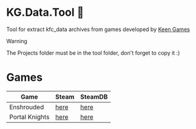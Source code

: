 # KG.Data.Tool :see_no_evil:
Tool for extract kfc_data archives from games developed by [Keen Games](https://www.keengames.com/games)

> [!warning]
> The Projects folder must be in the tool folder, don't forget to copy it :) 

# Games
| Game   | Steam   | SteamDB   |
|---      |---    |---    |
| Enshrouded | [here](https://store.steampowered.com/app/1203620) | [here](https://steamdb.info/app/1203620)
| Portal Knights | [here](https://store.steampowered.com/app/374040) | [here](https://steamdb.info/app/374040)